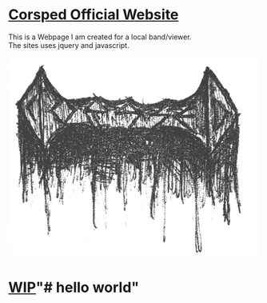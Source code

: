 # [Corsped Official Website](https://webpages.uncc.edu/bdawson8/Corsped_Site/)

This is a Webpage I am created for a local band/viewer.<br>
The sites uses jquery and javascript.

[![Screen Shot](img/corpsed.png)](https://github.com/Wumbo420/CorspedBand/tree/master/)


# [WIP](https://corpsed.netlify.com/)"# hello world" 
